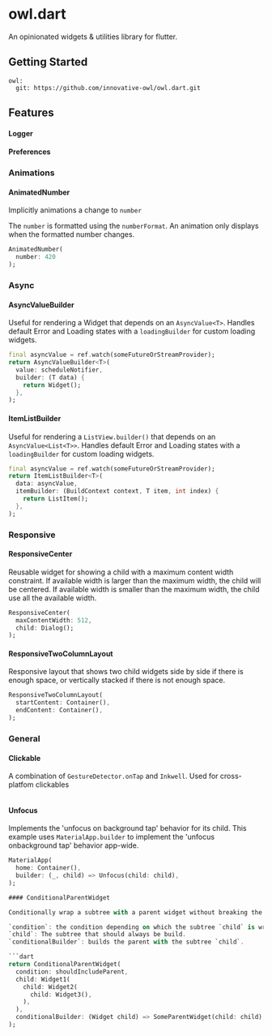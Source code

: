 # owl.dart

An opinionated widgets & utilities library for flutter.

## Getting Started

```
owl:
  git: https://github.com/innovative-owl/owl.dart.git
```

## Features

#### Logger

#### Preferences

### Animations

#### AnimatedNumber

Implicitly animations a change to `number`

The `number` is formatted using the `numberFormat`. An animation only
displays when the formatted number changes.

```dart
AnimatedNumber(
  number: 420
);
```

### Async

#### AsyncValueBuilder

Useful for rendering a Widget that depends on an `AsyncValue<T>`.
Handles default Error and Loading states with a `loadingBuilder` for custom loading widgets.

```dart
final asyncValue = ref.watch(someFutureOrStreamProvider);
return AsyncValueBuilder<T>(
  value: scheduleNotifier,
  builder: (T data) {
    return Widget();
  },
);
```

#### ItemListBuilder

Useful for rendering a `ListView.builder()` that depends on an `AsyncValue<List<T>>`.
Handles default Error and Loading states with a `loadingBuilder` for custom loading widgets.

```dart
final asyncValue = ref.watch(someFutureOrStreamProvider);
return ItemListBuilder<T>(
  data: asyncValue,
  itemBuilder: (BuildContext context, T item, int index) {
    return ListItem();
  },
);
```

### Responsive

#### ResponsiveCenter

Reusable widget for showing a child with a maximum content width constraint.
If available width is larger than the maximum width, the child will be
centered.
If available width is smaller than the maximum width, the child use all the
available width.

```dart
ResponsiveCenter(
  maxContentWidth: 512,
  child: Dialog();
);
```

#### ResponsiveTwoColumnLayout

Responsive layout that shows two child widgets side by side if there is
enough space, or vertically stacked if there is not enough space.

```dart
ResponsiveTwoColumnLayout(
  startContent: Container(),
  endContent: Container(),
);
```

### General

#### Clickable

A combination of `GestureDetector.onTap` and `Inkwell`.
Used for cross-platfom clickables

```dart

```

#### Unfocus

Implements the 'unfocus on background tap' behavior for its child.
This example uses `MaterialApp.builder` to implement the 'unfocus onbackground tap' behavior app-wide.

````dart
MaterialApp(
  home: Container(),
  builder: (_, child) => Unfocus(child: child),
);

#### ConditionalParentWidget

Conditionally wrap a subtree with a parent widget without breaking the code tree.

`condition`: the condition depending on which the subtree `child` is wrapped with the parent.
`child`: The subtree that should always be build.
`conditionalBuilder`: builds the parent with the subtree `child`.

```dart
return ConditionalParentWidget(
  condition: shouldIncludeParent,
  child: Widget1(
    child: Widget2(
      child: Widget3(),
    ),
  ),
  conditionalBuilder: (Widget child) => SomeParentWidget(child: child),
);
````
